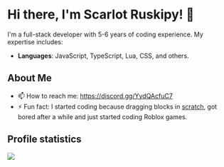 # Hi there, I'm Scarlot Ruskipy! 👋

I'm a full-stack developer with 5-6 years of coding experience. My expertise includes:

- **Languages**: JavaScript, TypeScript, Lua, CSS, and others.

## About Me

- 📫 How to reach me: https://discord.gg/YydQAcfuC7
- ⚡ Fun fact: I started coding because dragging blocks in [scratch](https://scratch.mit.edu/), got bored after a while and just started coding Roblox games.

## Profile statistics
<img src="https://komarev.com/ghpvc/?username=scarlot-ruskipy&color=ff69b4&style=flat-square&label=Scarlot%27s%20Profile%20Views&abbreviated=true" />
